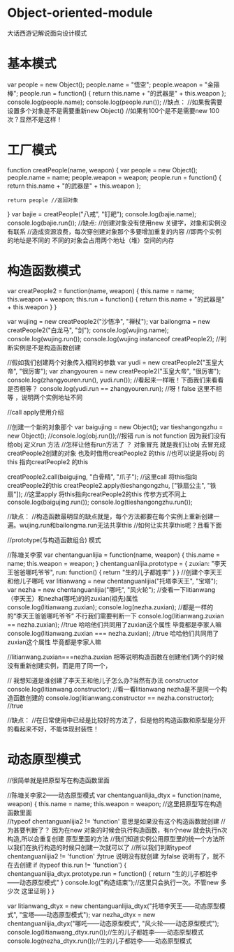# Object-oriented-module
大话西游记解说面向设计模式

# 基本模式

var people = new Object();
people.name = "悟空";
people.weapon = "金箍棒";
people.run = function() {
    return this.name + "的武器是" + this.weapon
};
console.log(people.name);
console.log(people.run());
//缺点：
//如果我需要设置多个对象是不是需要重新new Object()
//如果有100个是不是需要new 100次？显然不是这样！

# 工厂模式
function creatPeople(name, weapon) {
    var people = new Object();
    people.name = name;
    people.weapon = weapon;
    people.run = function() {
        return this.name + "的武器是" + this.weapon
    };

    return people //返回对象
}
var bajie = creatPeople("八戒", "钉耙");
console.log(bajie.name);
console.log(bajie.run());
//缺点:
//创建对象没有使用new 关键字，对象和实例没有联系
//造成资源浪费，每次穿创建对象那个多要增加重复的内容
//即两个实例的地址是不同的 不同的对象会占用两个地址（堆）空间的内存


# 构造函数模式

var creatPeople2 = function(name, weapon) {
    this.name = name;
    this.weapon = weapon;
    this.run = function() {
        return this.name + "的武器是" + this.weapon
    }
}

var wujing = new creatPeople2("沙悟净", "禅杖");
var bailongma = new creatPeople2("白龙马", "剑");
console.log(wujing.name);
console.log(wujing.run());
console.log(wujing instanceof creatPeople2); //判断实例是不是构造函数创建

//假如我们创建两个对象传入相同的参数
var yudi = new creatPeople2("玉皇大帝", "很厉害");
var zhangyouren = new creatPeople2("玉皇大帝", "很厉害");
console.log(zhangyouren.run(), yudi.run()); //看起来一样哦！下面我们来看看是否相等？
console.log(yudi.run == zhangyouren.run); //呀！false 这里不相等 ，说明两个实例地址不同  

//call apply使用介绍

//创建一个新的对象那个
var baigujing = new Object();
var tieshangongzhu = new Object();
//console.log(obj.run());//报错 run is not function 因为我们没有给obj 定义run 方法 
//怎样让他有run方法了 ？ 对象冒充 就是我们让obj 去冒充成creatPeople2创建的对象 也及时借用creatPeople2 的this
//也可以说是将obj 的this 指向creatPeople2 的this

creatPeople2.call(baigujing, "白骨精", "爪子"); //这里call 将this指向creatPeople2的this
creatPeople2.apply(tieshangongzhu, ["铁扇公主", "铁扇"]); //这里apply 将this指向creatPeople2的this 传参方式不同上
console.log(baigujing.run());
console.log(tieshangongzhu.run());

//缺点：
//构造函数最明显的缺点就是，每个方法都要在每个实例上重新创建一遍。wujing.run和bailongma.run无法共享this
//如何让实共享this呢？且看下面

//prototype(与构造函数组合) 模式

//陈塘关李家
var chentanguanlijia = function(name, weapon) {
    this.name = name;
    this.weapon = weapon;
}
chentanguanlijia.prototype = {
    zuxian: "李天王爸爸哪吒爷爷",
    run: function() {
        return "生的儿子都姓李"
    }
}
//创建个李天王和他儿子哪吒
var litianwang = new chentanguanlijia("托塔李天王", "宝塔");
var nezha = new chentanguanlijia("哪吒", "风火轮");
//查看一下litianwang（李天王）和nezha(哪吒)的的zuxian(祖先)属性
console.log(litianwang.zuxian);
console.log(nezha.zuxian);
//都是一样的的“李天王爸爸哪吒爷爷” 不行我们需要判断一下
console.log(litianwang.zuxian == nezha.zuxian); //true  哈哈他们共同用了zuxian这个属性 毕竟都是李家人嘛
console.log(litianwang.zuxian === nezha.zuxian); //true  哈哈他们共同用了zuxian这个属性 毕竟都是李家人嘛

//litianwang.zuxian===nezha.zuxian 相等说明构造函数在创建他们两个的时候没有重新创建实例，而是用了同一个，

// 我想知道是谁创建了李天王和他儿子怎么办?当然有办法 constructor
console.log(litianwang.constructor);
//看一看litianwang nezha是不是同一个构造函数创建的
console.log(litianwang.constructor == nezha.constructor); //true

//缺点： 
//在日常使用中已经是比较好的方法了，但是他的构造函数和原型是分开的看起来不好，不能体现封装性！

# 动态原型模式
//很简单就是把原型写在构造函数里面

//陈塘关李家2——动态原型模式
var chentanguanlijia_dtyx = function(name, weapon) {
    this.name = name;
    this.weapon = weapon;
    //这里把原型写在构造函数里面  
    //typeof chentanguanlijia2 != 'function' 意思是如果没有这个构造函数就创建
    //为甚要判断了？ 因为在new 对象的时候会执行构造函数，有n个new 就会执行n次构造,所以会重复创建 原型里面的方法
    //我们知道实例公用原型里的统一个方法所以我们在执行构造的时候只创建一次就可以了
    //所以我们判断typeof chentanguanlijia2 != 'function' 为true 说明没有就创建 为false 说明有了，就不在去创建
    if (typeof this.run != 'function') {
        chentanguanlijia_dtyx.prototype.run = function() {
            return "生的儿子都姓李——动态原型模式"
        }
        console.log("构造结束");//这里只会执行一次。不管new 多少次  这里证明
    }
}

var litianwang_dtyx = new chentanguanlijia_dtyx("托塔李天王——动态原型模式", "宝塔——动态原型模式");
var nezha_dtyx = new chentanguanlijia_dtyx("哪吒——动态原型模式", "风火轮——动态原型模式");
console.log(litianwang_dtyx.run());//生的儿子都姓李——动态原型模式
console.log(nezha_dtyx.run());//生的儿子都姓李——动态原型模式
